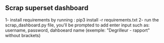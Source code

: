## Scrap superset dashboard

1- install  requirements by running : pip3 install -r requirements.txt
2- run the scrap_dashboard.py file, you'll be prompted to add enter input such as: username, password, dahboeard name (exemple: "Degrilleur - rapport" without brackets)




